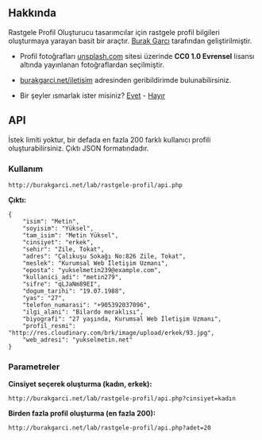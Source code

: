 ## Hakkında

Rastgele Profil Oluşturucu tasarımcılar için rastgele profil bilgileri oluşturmaya yarayan basit bir araçtır. [Burak Garcı](http://burakgarci.net) tarafından geliştirilmiştir.

- Profil fotoğrafları [unsplash.com](http://unsplash.com) sitesi üzerinde **CC0 1.0 Evrensel** lisansı altında yayınlanan fotoğraflardan seçilmiştir.
- [burakgarci.net/iletisim](http://burakgarci.net/iletisim) adresinden geribildirimde bulunabilirsiniz.

- Bir şeyler ısmarlak ister misiniz? [Evet](http://paypal.me/garci) - [Hayır](https://google.com.tr/search?q=isteyenin+bir+yüzü+vermeyenin+iki+yüzü+kara)

## API

İstek limiti yoktur, bir defada en fazla 200 farklı kullanıcı profili oluşturabilirsiniz. Çıktı JSON formatındadır.

### Kullanım

	http://burakgarci.net/lab/rastgele-profil/api.php

**Çıktı:**

	{
	    "isim": "Metin",
	    "soyisim": "Yüksel",
	    "tam_isim": "Metin Yüksel",
	    "cinsiyet": "erkek",
	    "sehir": "Zile, Tokat",
	    "adres": "Çalıkuşu Sokağı No:826 Zile, Tokat",
	    "meslek": "Kurumsal Web İletişim Uzmanı",
	    "eposta": "yukselmetin239@example.com",
	    "kullanici_adi": "metin279",
	    "sifre": "qLJaNm89EI",
	    "dogum_tarihi": "19.07.1988",
	    "yas": "27",
	    "telefon_numarasi": "+905392037096",
	    "ilgi_alani": "Bilardo meraklısı",
	    "biyografi": "27 yaşında, Kurumsal Web İletişim Uzmanı",
	    "profil_resmi": "http://res.cloudinary.com/brk/image/upload/erkek/93.jpg",
	    "web_adresi": "yukselmetin.net"
	}

### Parametreler

**Cinsiyet seçerek oluşturma (kadın, erkek):**

	http://burakgarci.net/lab/rastgele-profil/api.php?cinsiyet=kadın

**Birden fazla profil oluşturma (en fazla 200):**

	http://burakgarci.net/lab/rastgele-profil/api.php?adet=20
